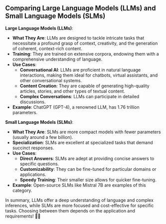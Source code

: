 ## Comparing Large Language Models (LLMs) and Small Language Models (SLMs)

**Large Language Models (LLMs)**:
- **What They Are**: LLMs are designed to tackle intricate tasks that necessitate a profound grasp of context, creativity, and the generation of coherent, context-rich content.
- **Training**: They are trained on extensive corpora, endowing them with a comprehensive understanding of language.
- **Use Cases**:
  - **Conversational AI**: LLMs are proficient in natural language interactions, making them ideal for chatbots, virtual assistants, and other conversational systems.
  - **Content Creation**: They are capable of generating high-quality articles, stories, and other types of textual content.
  - **Complex Conversations**: LLMs can participate in detailed discussions.
- **Example**: ChatGPT (GPT-4), a renowned LLM, has 1.76 trillion parameters.

**Small Language Models (SLMs)**:
- **What They Are**: SLMs are more compact models with fewer parameters (usually around a few billion).
- **Specialization**: SLMs are excellent at specialized tasks that demand succinct responses.
- **Use Cases**:
  - **Direct Answers**: SLMs are adept at providing concise answers to specific questions.
  - **Customizability**: They can be fine-tuned for particular domains or applications.
  - **Speedy Training**: Their smaller size allows for quicker fine-tuning.
- **Example**: Open-source SLMs like Mistral 7B are examples of this category.

In summary, LLMs offer a deep understanding of language and complex inferences, while SLMs are more focused and cost-effective for specific tasks. Choosing between them depends on the application and requirements! 🚀📝
